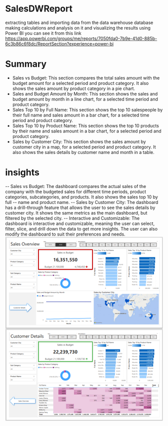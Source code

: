# SalesDWReport
extracting tables and importing data from the data warehouse database making calculations and analysis on it and visualizing the results using Power BI you can see it from this link https://app.powerbi.com/groups/me/reports/7050fda0-7b9e-41d0-885b-6c3b86c6f8dc/ReportSection?experience=power-bi
# Summary
- Sales vs Budget: This section compares the total sales amount with the budget amount for a selected period and product category. It also shows the sales amount by product category in a pie chart.
- Sales and Budget Amount by Month: This section shows the sales and budget amount by month in a line chart, for a selected time period and product category.
- Sales Top 10 by Full Name: This section shows the top 10 salespeople by their full name and sales amount in a bar chart, for a selected time period and product category.
- Sales Top 10 by Product Name: This section shows the top 10 products by their name and sales amount in a bar chart, for a selected period and product category.
- Sales by Customer City: This section shows the sales amount by customer city in a map, for a selected period and product category. It also shows the sales details by customer name and month in a table.
# insights
-- Sales vs Budget: The dashboard compares the actual sales of the company with the budgeted sales for different time periods, product categories, subcategories, and products. It also shows the sales top 10 by full -- name and product name.
-- Sales by Customer City: The dashboard has a drill-through feature that allows the user to see the sales details by customer city. It shows the same metrics as the main dashboard, but filtered by the selected city.
-- Interactive and Customizable: The dashboard is interactive and customizable, meaning the user can select, filter, slice, and drill down the data to get more insights. The user can also modify the dashboard to suit their preferences and needs.
![](https://github.com/yasmin203/SalesDWReport/blob/main/salesdashboard.png)
